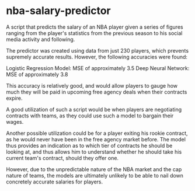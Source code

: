 # nba-salary-predictor

A script that predicts the salary of an NBA player given a series of figures ranging from the player's statistics from the previous season to his social media activity and following.


The predictor was created using data from just 230 players, which prevents supremely accurate results. However, the following accuracies were found:

Logistic Regression Model: MSE of approximately 3.5
Deep Neural Network: MSE of approximately 3.8 


This accuracy is relatively good, and would allow players to gauge how much they will be paid in upcoming free agency deals when their contracts expire.

A good utilization of such a script would be when players are negotiating contracts with teams, as they could use such a model to bargain their wages.

Another possible utilization could be for a player exiting his rookie contract, as he would never have been in the free agency market before. The model thus provides an indication as to which tier of contracts he should be looking at, and thus allows him to understand whether he should take his current team's contract, should they offer one.


However, due to the unpredictable nature of the NBA market and the cap nature of teams, the models are ultimately unlikely to be able to nail down concretely accurate salaries for players.
